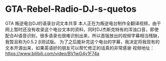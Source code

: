 # GTA-Rebel-Radio-DJ-s-quetos
GTA 叛逆电台DJ的语录台词文本共享
本人正在为叛逆电台制作全翻译视频，由于网上暂时还没有收录这个电台文本的资料，同时DJ杰斯克特有的浑浊口音，即使配合AI语音识别，很多语录也很难识别出来，所以首版放出的视频字幕相当残缺，我暂且称为0.5.2 β测试版。
为了之后能补完这个电台的字幕，我决定将我现有的文本开源出来，如果英语好的朋友可以帮忙修正的话真的非常感谢
视频地址：https://www.bilibili.com/video/BV1wG4y1F74a

